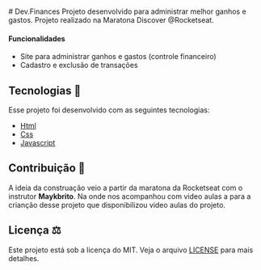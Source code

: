 <h1 align="center">
  <br>

</h1>
# Dev.Finances
Projeto desenvolvido para administrar melhor ganhos e gastos. Projeto realizado na Maratona Discover @Rocketseat.

#### Funcionalidades
* Site para administrar ganhos e gastos (controle financeiro)
* Cadastro e exclusão de transações

## Tecnologias 🚀
Esse projeto foi desenvolvido com as seguintes tecnologias:

- [Html](https://pt.wikipedia.org/wiki/HTML)
- [Css](https://pt.wikipedia.org/wiki/Cascading_Style_Sheets)
- [Javascript](https://pt.wikipedia.org/wiki/JavaScript)

## Contribuição 💭
A ideia da construação veio a partir da maratona da Rocketseat com o instrutor **Maykbrito**. Na onde nos acompanhou com video aulas a para a crianção desse projeto que disponibilizou video aulas do projeto.

## Licença ⚖️
Este projeto está sob a licença do MIT. Veja o arquivo [LICENSE](https://github.com/NyctibiusVII/Dev.Finances/blob/master/LICENSE) para mais detalhes.
